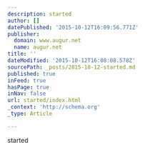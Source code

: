 ```yaml
---
description: started
author: []
datePublished: '2015-10-12T16:09:56.771Z'
publisher:
  domain: www.augur.net
  name: augur.net
title: ''
dateModified: '2015-10-12T16:08:08.578Z'
sourcePath: _posts/2015-10-12-started.md
published: true
inFeed: true
hasPage: true
inNav: false
url: started/index.html
_context: 'http://schema.org'
_type: Article

---
```

started